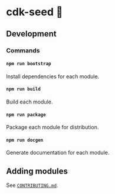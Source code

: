 # cdk-seed :seedling:

## Development

### Commands

#### `npm run bootstrap`

Install dependencies for each module.

#### `npm run build`

Build each module.

#### `npm run package`

Package each module for distribution.

#### `npm run docgen`

Generate documentation for each module.

## Adding modules

See [`CONTRIBUTING.md`](CONTRIBUTING.md).
